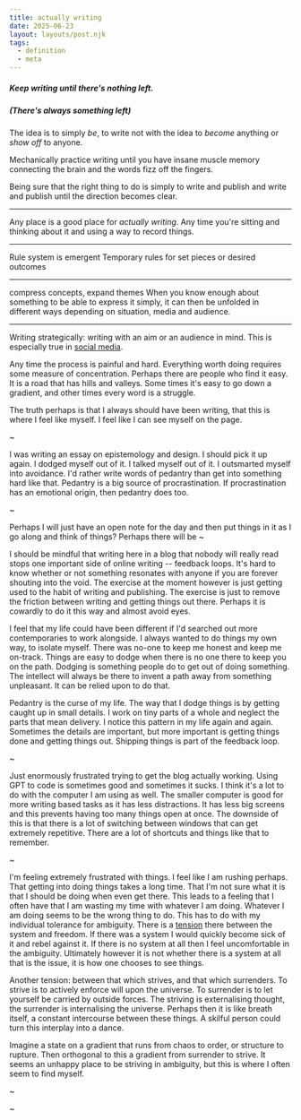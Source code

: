 ```yaml
---
title: actually writing
date: 2025-06-23
layout: layouts/post.njk
tags: 
  - definition
  - meta
---
```


##### Keep writing until there's nothing left.
##### (There's always something left)

The idea is to simply *be*, to write not with the idea to *become* anything or *show off* to anyone. 

Mechanically practice writing until you have insane muscle memory connecting the brain and the words fizz off the fingers.


Being sure that the right thing to do is simply to write and publish and write and publish until the direction becomes clear.

---

Any place is a good place for *actually writing*. Any time you're sitting and thinking about it and using a way to record things. 

---

Rule system is emergent
Temporary rules for set pieces or desired outcomes

---

compress concepts, expand themes
When you know enough about something to be able to express it simply, it can then be unfolded in different ways depending on situation, media and audience.

---


Writing strategically: writing with an aim or an audience in mind. This is especially true in [social media](social%20media.md). 

Any time the process is painful and hard. Everything worth doing requires some measure of concentration. Perhaps there are people who find it easy. It is a road that has hills and valleys. Some times it's easy to go down a gradient, and other times every word is a struggle. 

The truth perhaps is that I always should have been writing, that this is where I feel like myself. I feel like I can see myself on the page. 

~

I was writing an essay on epistemology and design. I should pick it up again. I dodged myself out of it. I talked myself out of it. I outsmarted myself into avoidance. I'd rather write words of pedantry than get into something hard like that. Pedantry is a big source of procrastination. If procrastination has an emotional origin, then pedantry does too. 

~



Perhaps I will just have an open note for the day and then put things in it as I go along and think of things? Perhaps there will be
~

I should be mindful that writing here in a blog that nobody will really read stops one important side of online writing -- feedback loops. It's hard to know whether or not something resonates with anyone if you are forever shouting into the void. The exercise at the moment however is just getting used to the habit of writing and publishing. The exercise is just to remove the friction between writing and getting things out there. Perhaps it is cowardly to do it this way and almost avoid eyes.

I feel that my life could have been different if I'd searched out more contemporaries to work alongside. I always wanted to do things my own way, to isolate myself. There was no-one to keep me honest and keep me on-track. Things are easy to dodge when there is no one there to keep you on the path. Dodging is something people do to get out of doing something. The intellect will always be there to invent a path away from something unpleasant. It can be relied upon to do that. 

Pedantry is the curse of my life. The way that I dodge things is by getting caught up in small details. I work on tiny parts of a whole and neglect the parts that mean delivery. I notice this pattern in my life again and again. Sometimes the details are important, but more important is getting things done and getting things out. Shipping things is part of the feedback loop.


~

Just enormously frustrated trying to get the blog actually working. Using GPT to code is sometimes good and sometimes it sucks. I think it's a lot to do with the computer I am using as well. The smaller computer is good for more writing based tasks as it has less distractions. It has less big screens and this prevents having too many things open at once. The downside of this is that there is a lot of switching between windows that can get extremely repetitive. There are a lot of shortcuts and things like that to remember. 

~

I'm feeling extremely frustrated with things. I feel like I am rushing perhaps. That getting into doing things takes a long time. That I'm not sure what it is that I should be doing when even get there. This leads to a feeling that I often have that I am wasting my time with whatever I am doing. Whatever I am doing seems to be the wrong thing to do. This has to do with my individual tolerance for ambiguity. There is a [tension](tension.md) there between the system and freedom. If there was a system I would quickly become sick of it and rebel against it. If there is no system at all then I feel uncomfortable in the ambiguity. Ultimately however it is not whether there is a system at all that is the issue, it is how one chooses to see things.

Another tension: between that which strives, and that which surrenders. To strive is to actively enforce will upon the universe. To surrender is to let yourself be carried by outside forces. The striving is externalising thought, the surrender is internalising the universe. Perhaps then it is like breath itself, a constant intercourse between these things. A skilful person could turn this interplay into a dance. 

Imagine a state on a gradient that runs from chaos to order, or structure to rupture. Then orthogonal to this a gradient from surrender to strive. It seems an unhappy place to be striving in ambiguity, but this is where I often seem to find myself. 

~



~

